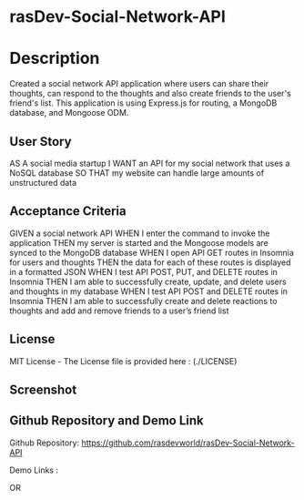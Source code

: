 # rasDev-Social-Network-API

# Description
Created a social network API application where users can share their thoughts, can respond to the thoughts and also create friends to the user's friend's list. This application is using Express.js for routing, a MongoDB database, and Mongoose ODM.


## User Story

AS A social media startup
I WANT an API for my social network that uses a NoSQL database
SO THAT my website can handle large amounts of unstructured data

## Acceptance Criteria

GIVEN a social network API
WHEN I enter the command to invoke the application
THEN my server is started and the Mongoose models are synced to the MongoDB database
WHEN I open API GET routes in Insomnia for users and thoughts
THEN the data for each of these routes is displayed in a formatted JSON
WHEN I test API POST, PUT, and DELETE routes in Insomnia
THEN I am able to successfully create, update, and delete users and thoughts in my database
WHEN I test API POST and DELETE routes in Insomnia
THEN I am able to successfully create and delete reactions to thoughts and add and remove friends to a user’s friend list

## License

MIT License - The License file is provided here : (./LICENSE)

## Screenshot


## Github Repository and Demo Link

Github Repository: https://github.com/rasdevworld/rasDev-Social-Network-API

Demo Links :



OR




